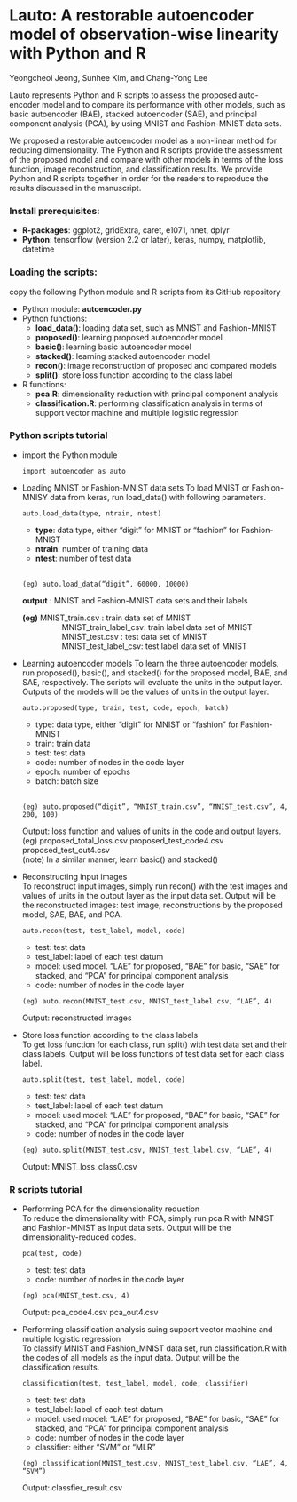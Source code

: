 # Lauto: A restorable autoencoder model of observation-wise linearity with Python and R


Yeongcheol Jeong, Sunhee Kim, and Chang-Yong Lee

Lauto represents Python and R scripts to assess the proposed auto-encoder model and to compare its performance with other models, such as basic autoencoder (BAE), stacked autoencoder (SAE), and principal component analysis (PCA), by using MNIST and Fashion-MNIST data sets.


We proposed a restorable autoencoder model as a non-linear method for reducing dimensionality. The Python and R scripts provide the assessment of the proposed model and compare with other models in terms of the loss function, image reconstruction, and classification results. We provide Python and R scripts together in order for the readers to reproduce the results discussed in the manuscript.

### Install prerequisites:
* __R-packages__: ggplot2, gridExtra, caret, e1071, nnet, dplyr
* __Python__: tensorflow (version 2.2 or later), keras, numpy, matplotlib, datetime

### Loading the scripts: 
   copy the following Python module and R scripts from its GitHub repository

* Python module: __autoencoder.py__
* Python functions: 	
    + __load_data()__: loading data set, such as MNIST and Fashion-MNIST
    + __proposed()__: learning proposed autoencoder model
    + __basic()__: learning basic autoencoder model
    + __stacked()__: learning stacked autoencoder model
    + __recon()__: image reconstruction of proposed and compared models
    + __split()__: store loss function according to the class label
* R functions:
    + __pca.R__: dimensionality reduction with principal component analysis
    + __classification.R__: performing classification analysis in terms of support vector machine and multiple logistic regression


### Python scripts tutorial
* import the Python module 
    ```
    import autoencoder as auto    
    ```
* Loading MNIST or Fashion-MNIST data sets
To load MNIST or Fashion-MNISY data from keras, run load_data() with following parameters.

    ```
    auto.load_data(type, ntrain, ntest)     
    ```
    + __type__: data type, either “digit” for MNIST or “fashion” for Fashion-MNIST
    + __ntrain__: number of training data		
    + __ntest__: number of test data <br><br>   
    
    ```
    (eg) auto.load_data(“digit”, 60000, 10000)
    ```
    
    __output__ : MNIST and Fashion-MNIST data sets and their labels
    

    __(eg)__ MNIST_train.csv : train data set of MNIST   
&nbsp;&nbsp;&nbsp;&nbsp;&nbsp;&nbsp;&nbsp;&nbsp;&nbsp;&nbsp;&nbsp;&nbsp;&nbsp;&nbsp;&nbsp;&nbsp;&nbsp;&nbsp;MNIST_train_label_csv:  train label data set of MNIST    
&nbsp;&nbsp;&nbsp;&nbsp;&nbsp;&nbsp;&nbsp;&nbsp;&nbsp;&nbsp;&nbsp;&nbsp;&nbsp;&nbsp;&nbsp;&nbsp;&nbsp;&nbsp;MNIST_test.csv : test data set of MNIST   
&nbsp;&nbsp;&nbsp;&nbsp;&nbsp;&nbsp;&nbsp;&nbsp;&nbsp;&nbsp;&nbsp;&nbsp;&nbsp;&nbsp;&nbsp;&nbsp;&nbsp;&nbsp;MNIST_test_label_csv: test label data set of MNIST    


* Learning autoencoder models
To learn the three autoencoder models, run proposed(), basic(), and stacked() for the proposed model, BAE, and SAE, respectively. The scripts will evaluate the units in the output layer. Outputs of the models will be the values of units in the output layer. 


    ```
    auto.proposed(type, train, test, code, epoch, batch)
    ```
    + type: data type, either “digit” for MNIST or “fashion” for Fashion-MNIST
    + train: train data		
    + test: test data		
    + code: number of nodes in the code layer
    + epoch: number of epochs		
    +  batch: batch size  <br><br>  

    ```
    (eg) auto.proposed(“digit”, “MNIST_train.csv”, “MNIST_test.csv”, 4, 200, 100)
    ```
    Output: loss function and values of units in the code and output layers.     
    (eg) proposed_total_loss.csv		proposed_test_code4.csv		proposed_test_out4.csv    
    (note) In a similar manner, learn basic() and stacked()    


* Reconstructing input images    
To reconstruct input images, simply run recon() with the test images and values of units in the output layer as the input data set. Output will be the reconstructed images: test image, reconstructions by the proposed model, SAE, BAE, and PCA.


    ```
    auto.recon(test, test_label, model, code)
    ```
    + test: test data		
    + test_label: label of each test datum
    + model: used model. “LAE” for proposed, “BAE” for basic, “SAE” for stacked,	and “PCA” for principal component analysis
    + code: number of nodes in the code layer
  

    ```  
    (eg) auto.recon(MNIST_test.csv, MNIST_test_label.csv, “LAE”, 4)
    ```
    Output: reconstructed images

* Store loss function according to the class labels    
To get loss function for each class, run split() with test data set and their class labels. Output will be loss functions of test data set for each class label.

    ```  
    auto.split(test, test_label, model, code)
    ```  
    + test: test data		
    + test_label: label of each test datum
    + model: used model: “LAE” for proposed, “BAE” for basic, “SAE” for stacked, and “PCA” for principal component analysis
    + code: number of nodes in the code layer
    
    ```
    (eg) auto.split(MNIST_test.csv, MNIST_test_label.csv, “LAE”, 4)
    ```
    Output: MNIST_loss_class0.csv

### R scripts tutorial
* Performing PCA for the dimensionality reduction    
To reduce the dimensionality with PCA, simply run pca.R with MNIST and Fashion-MNIST as input data sets. Output will be the dimensionality-reduced codes. 
    ```
    pca(test, code)
    ```
    + test: test data			
    + code: number of nodes in the code layer
    
    ```
    (eg) pca(MNIST_test.csv, 4)
    ```
    Output: pca_code4.csv   pca_out4.csv

* Performing classification analysis suing support vector machine and multiple logistic regression        
To classify MNIST and Fashion_MNIST data set, run classification.R with the codes of all models as the input data. Output will be the classification results.
    ```
    classification(test, test_label, model, code, classifier)
    ```
    + test: test data		
    + test_label: label of each test datum
    + model: used model: “LAE” for proposed, “BAE” for basic, “SAE” for stacked, and “PCA” for principal component analysis
    + code: number of nodes in the code layer
	 + classifier: either “SVM” or “MLR”
    
    ```
    (eg) classification(MNIST_test.csv, MNIST_test_label.csv, “LAE”, 4, “SVM”)
    ```
    Output: classfier_result.csv

